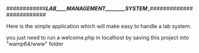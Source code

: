 ############_____LAB____MANAGEMENT________SYSTEM______#########################

Here is the simple application which will make easy to handle a lab system.

you just need to run a welcome.php in localhost by saving this project into "wamp64/www" folder

